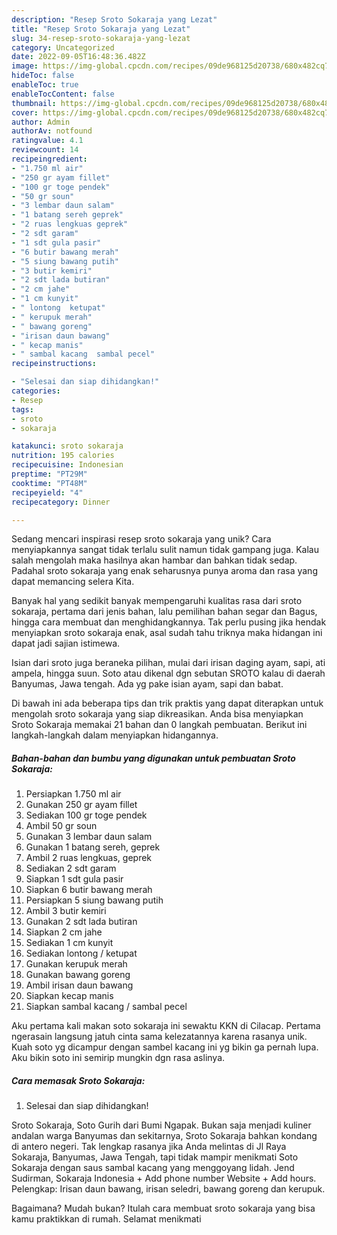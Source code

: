 ```yaml
---
description: "Resep Sroto Sokaraja yang Lezat"
title: "Resep Sroto Sokaraja yang Lezat"
slug: 34-resep-sroto-sokaraja-yang-lezat
category: Uncategorized
date: 2022-09-05T16:48:36.482Z
image: https://img-global.cpcdn.com/recipes/09de968125d20738/680x482cq70/sroto-sokaraja-foto-resep-utama.jpg
hideToc: false
enableToc: true
enableTocContent: false
thumbnail: https://img-global.cpcdn.com/recipes/09de968125d20738/680x482cq70/sroto-sokaraja-foto-resep-utama.jpg
cover: https://img-global.cpcdn.com/recipes/09de968125d20738/680x482cq70/sroto-sokaraja-foto-resep-utama.jpg
author: Admin
authorAv: notfound
ratingvalue: 4.1
reviewcount: 14
recipeingredient:
- "1.750 ml air"
- "250 gr ayam fillet"
- "100 gr toge pendek"
- "50 gr soun"
- "3 lembar daun salam"
- "1 batang sereh geprek"
- "2 ruas lengkuas geprek"
- "2 sdt garam"
- "1 sdt gula pasir"
- "6 butir bawang merah"
- "5 siung bawang putih"
- "3 butir kemiri"
- "2 sdt lada butiran"
- "2 cm jahe"
- "1 cm kunyit"
- " lontong  ketupat"
- " kerupuk merah"
- " bawang goreng"
- "irisan daun bawang"
- " kecap manis"
- " sambal kacang  sambal pecel"
recipeinstructions:

- "Selesai dan siap dihidangkan!"
categories:
- Resep
tags:
- sroto
- sokaraja

katakunci: sroto sokaraja 
nutrition: 195 calories
recipecuisine: Indonesian
preptime: "PT29M"
cooktime: "PT48M"
recipeyield: "4"
recipecategory: Dinner

---
```





Sedang mencari inspirasi resep sroto sokaraja yang unik? Cara menyiapkannya sangat tidak terlalu sulit namun tidak gampang juga. Kalau salah mengolah maka hasilnya akan hambar dan bahkan tidak sedap. Padahal sroto sokaraja yang enak seharusnya punya aroma dan rasa yang dapat memancing selera Kita.





Banyak hal yang sedikit banyak mempengaruhi kualitas rasa dari sroto sokaraja, pertama dari jenis bahan, lalu pemilihan bahan segar dan Bagus, hingga cara membuat dan menghidangkannya. Tak perlu pusing jika hendak menyiapkan sroto sokaraja enak,      asal sudah tahu triknya maka hidangan ini dapat jadi sajian istimewa.














Isian dari sroto juga beraneka pilihan, mulai dari irisan daging ayam, sapi, ati ampela, hingga suun. Soto atau dikenal dgn sebutan SROTO kalau di daerah Banyumas, Jawa tengah. Ada yg pake isian ayam, sapi dan babat.






Di bawah ini ada beberapa tips dan trik praktis yang dapat diterapkan untuk mengolah sroto sokaraja yang siap dikreasikan. Anda bisa menyiapkan Sroto Sokaraja memakai 21 bahan dan 0 langkah pembuatan. Berikut ini langkah-langkah dalam menyiapkan hidangannya.

<!--inarticleads1-->

##### Bahan-bahan dan bumbu yang digunakan untuk pembuatan Sroto Sokaraja:

1. Persiapkan 1.750 ml air
1. Gunakan 250 gr ayam fillet
1. Sediakan 100 gr toge pendek
1. Ambil 50 gr soun
1. Gunakan 3 lembar daun salam
1. Gunakan 1 batang sereh, geprek
1. Ambil 2 ruas lengkuas, geprek
1. Sediakan 2 sdt garam
1. Siapkan 1 sdt gula pasir
1. Siapkan 6 butir bawang merah
1. Persiapkan 5 siung bawang putih
1. Ambil 3 butir kemiri
1. Gunakan 2 sdt lada butiran
1. Siapkan 2 cm jahe
1. Sediakan 1 cm kunyit
1. Sediakan  lontong / ketupat
1. Gunakan  kerupuk merah
1. Gunakan  bawang goreng
1. Ambil irisan daun bawang
1. Siapkan  kecap manis
1. Siapkan  sambal kacang / sambal pecel


Aku pertama kali makan soto sokaraja ini sewaktu KKN di Cilacap. Pertama ngerasain langsung jatuh cinta sama kelezatannya karena rasanya unik. Kuah soto yg dicampur dengan sambel kacang ini yg bikin ga pernah lupa. Aku bikin soto ini semirip mungkin dgn rasa aslinya. 

<!--inarticleads2-->

##### Cara memasak Sroto Sokaraja:


1. Selesai dan siap dihidangkan!

Sroto Sokaraja, Soto Gurih dari Bumi Ngapak. Bukan saja menjadi kuliner andalan warga Banyumas dan sekitarnya, Sroto Sokaraja bahkan kondang di antero negeri. Tak lengkap rasanya jika Anda melintas di Jl Raya Sokaraja, Banyumas, Jawa Tengah, tapi tidak mampir menikmati Soto Sokaraja dengan saus sambal kacang yang menggoyang lidah. Jend Sudirman, Sokaraja Indonesia + Add phone number Website + Add hours. Pelengkap: Irisan daun bawang, irisan seledri, bawang goreng dan kerupuk. 

Bagaimana? Mudah bukan? Itulah cara membuat sroto sokaraja yang bisa kamu praktikkan di rumah. Selamat menikmati
